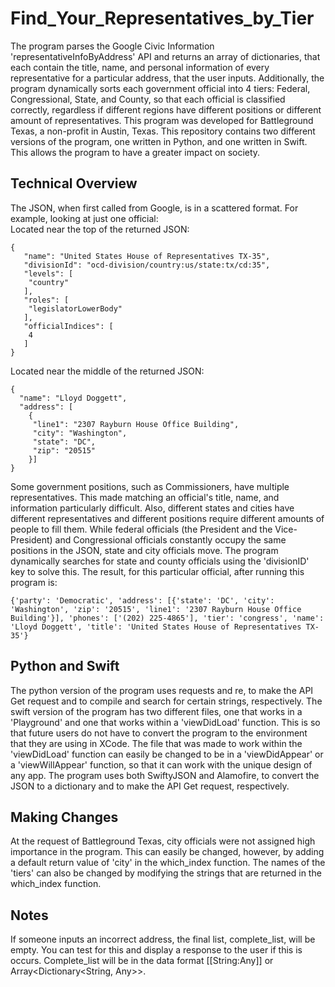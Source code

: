 # Find_Your_Representatives_by_Tier
The program parses the Google Civic Information 'representativeInfoByAddress' API and returns an array of dictionaries, that each contain the title, name, and personal information of every representative for a particular address, that the user inputs. Additionally, the program dynamically sorts each government official into 4 tiers: Federal, Congressional, State, and County, so that each official is classified correctly, regardless if different regions have different positions or different amount of representatives. This program was developed for Battleground Texas, a non-profit in Austin, Texas. This repository contains two different versions of the program, one written in Python, and one written in Swift. This allows the program to have a greater impact on society. 

## Technical Overview
The JSON, when first called from Google, is in a scattered format. For example, looking at just one official: <br />
Located near the top of the returned JSON: <br />
```
{
   "name": "United States House of Representatives TX-35",
   "divisionId": "ocd-division/country:us/state:tx/cd:35",
   "levels": [
    "country"
   ],
   "roles": [
    "legislatorLowerBody"
   ],
   "officialIndices": [
    4
   ]
}
```
Located near the middle of the returned JSON: <br />
```
{
  "name": "Lloyd Doggett",
  "address": [
    {
     "line1": "2307 Rayburn House Office Building",
     "city": "Washington",
     "state": "DC",
     "zip": "20515"
    }]
}
```
Some government positions, such as Commissioners, have multiple representatives. This made matching an official's title, name, and information particularly difficult. Also, different states and cities have different representatives and different positions require different amounts of people to fill them. While federal officials (the President and the Vice-President) and Congressional officials constantly occupy the same positions in the JSON, state and city officials move. The program dynamically searches for state and county officials using the 'divisionID' key to solve this. The result, for this particular official, after running this program is:
```
{'party': 'Democratic', 'address': [{'state': 'DC', 'city': 'Washington', 'zip': '20515', 'line1': '2307 Rayburn House Office Building'}], 'phones': ['(202) 225-4865'], 'tier': 'congress', 'name': 'Lloyd Doggett', 'title': 'United States House of Representatives TX-35'}
 ```
## Python and Swift
The python version of the program uses requests and re, to make the API Get request and to compile and search for certain strings, respectively. The swift version of the program has two different files, one that works in a 'Playground' and one that works within a 'viewDidLoad' function. This is so that future users do not have to convert the program to the environment that they are using in XCode. The file that was made to work within the 'viewDidLoad' function can easily be changed to be in a 'viewDidAppear' or a 'viewWillAppear' function, so that it can work with the unique design of any app. The program uses both SwiftyJSON and Alamofire, to convert the JSON to a dictionary and to make the API Get request, respectively. 

## Making Changes
At the request of Battleground Texas, city officials were not assigned high importance in the program. This can easily be changed, however, by adding a default return value of 'city' in the which_index function. The names of the 'tiers' can also be changed by modifying the strings that are returned in the which_index function. 

## Notes
If someone inputs an incorrect address, the final list, complete_list, will be empty. You can test for this and display a response to the user if this is occurs. Complete_list will be in the data format [[String:Any]] or Array<Dictionary<String, Any>>. 
